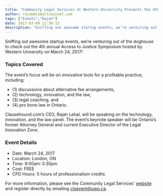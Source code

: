 ```yaml
---
title: "Community Legal Services at Western University Presents the 4th Annual Access to Justice Symposium on March 24, 2017"
author: rajah@cobaltcounsel.com
tags: ["Events","Rajah"]
date: 2017-03-09 12:30:13
description: "Sniffing out awesome startup events, we’re venturing out of the doghouse to check out the 4th annual Access to Justice Symposium hosted by Western University on March 24, 2017!"
---
```




 

Sniffing out awesome startup events, we’re venturing out of the doghouse to check out the 4th annual Access to Justice Symposium hosted by Western University on March 24, 2017!

### Topics Covered
The event’s focus will be on innovative tools for a profitable practice, including:
- (1) discussions about alternative fee arrangements, 
- (2) technology, innovation, and the law, 
- (3) legal coaching, and 
- (4) pro bono law in Ontario. 

Clausehound.com’s CEO, Rajah Lehal, will be speaking on the technology, innovation, and the law panel. The event’s keynote speaker will be Ontario’s former Attorney General and current Executive Director of the Legal Innovation Zone. 

### Event Details
- Date: March 24, 2017
- Location: London, ON
- Time: 9:00am-3:30pm
- Cost: FREE
- CPD Hours: 5 hours of professionalism credits

 

For more information, please see the Community Legal Services' [website](http://law.uwo.ca/legal_clinics/community_legal_services/access_to_justice_symposium.html) and register directly by emailing [clsevent@uwo.ca](mailto:clsevent@uwo.ca).

 
